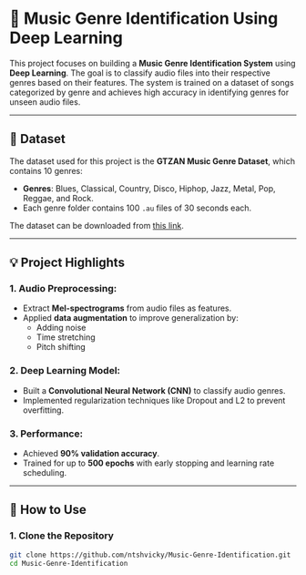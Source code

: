 # 🎵 Music Genre Identification Using Deep Learning

This project focuses on building a **Music Genre Identification System** using **Deep Learning**. The goal is to classify audio files into their respective genres based on their features. The system is trained on a dataset of songs categorized by genre and achieves high accuracy in identifying genres for unseen audio files.

---

## 📂 Dataset
The dataset used for this project is the **GTZAN Music Genre Dataset**, which contains 10 genres:
- **Genres**: Blues, Classical, Country, Disco, Hiphop, Jazz, Metal, Pop, Reggae, and Rock.
- Each genre folder contains 100 `.au` files of 30 seconds each.

The dataset can be downloaded from [this link](https://www.dropbox.com/s/4jw31k5mlzcmgis/genres.tar.gz?dl=0).

---

## 💡 Project Highlights

### 1. **Audio Preprocessing**:
   - Extract **Mel-spectrograms** from audio files as features.
   - Applied **data augmentation** to improve generalization by:
     - Adding noise
     - Time stretching
     - Pitch shifting

### 2. **Deep Learning Model**:
   - Built a **Convolutional Neural Network (CNN)** to classify audio genres.
   - Implemented regularization techniques like Dropout and L2 to prevent overfitting.

### 3. **Performance**:
   - Achieved **90% validation accuracy**.
   - Trained for up to **500 epochs** with early stopping and learning rate scheduling.

---


## 🚀 How to Use

### 1. Clone the Repository
```bash
git clone https://github.com/ntshvicky/Music-Genre-Identification.git
cd Music-Genre-Identification
```